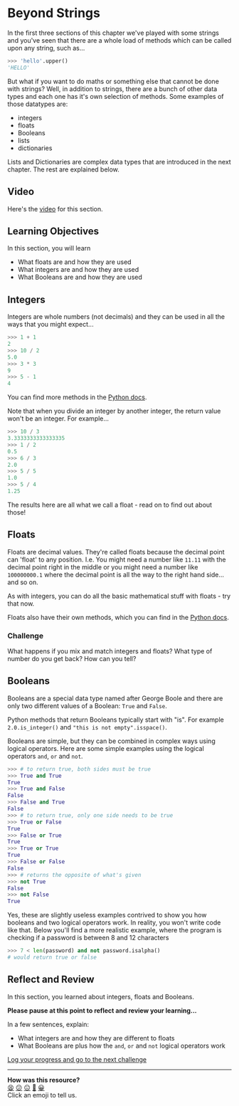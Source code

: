 # Beyond Strings

In the first three sections of this chapter we've played with some strings and you've seen that there are a whole load of methods which can be called upon any string, such as...

```python
>>> 'hello'.upper()
'HELLO'
```

But what if you want to do maths or something else that cannot be done with strings? Well, in addition to strings, there are a bunch of other data types and each one has it's own selection of methods.  Some examples of those datatypes are:

- integers
- floats
- Booleans
- lists
- dictionaries

Lists and Dictionaries are complex data types that are introduced in the next chapter. The rest are explained below.

## Video

Here's the [video](<!-- OMITTED -->) for this section.

## Learning Objectives

In this section, you will learn
- What floats are and how they are used
- What integers are and how they are used
- What Booleans are and how they are used

## Integers

Integers are whole numbers (not decimals) and they can be used in all the ways that you might expect...

```python
>>> 1 + 1
2
>>> 10 / 2
5.0
>>> 3 * 3
9
>>> 5 - 1
4
```

You can find more methods in the [Python docs](https://docs.python.org/3/library/stdtypes.html#numeric-types-int-float-complex).

Note that when you divide an integer by another integer, the return value won't be an integer.  For example...

```python
>>> 10 / 3
3.3333333333333335
>>> 1 / 2
0.5
>>> 6 / 3
2.0
>>> 5 / 5
1.0
>>> 5 / 4
1.25
```

The results here are all what we call a float - read on to find out about those!

## Floats

Floats are decimal values. They're called floats because the decimal point can 'float' to any position.  I.e. You might need a number like `11.11` with the decimal point right in the middle or you might need a number like `100000000.1` where the decimal point is all the way to the right hand side... and so on.

As with integers, you can do all the basic mathematical stuff with floats - try that now.

Floats also have their own methods, which you can find in the [Python docs](https://docs.python.org/3/library/stdtypes.html#additional-methods-on-float).

### Challenge

What happens if you mix and match integers and floats? What type of number do you get back? How can you tell?

## Booleans

Booleans are a special data type named after George Boole and there are only two different values of a Boolean: `True` and `False`.

Python methods that return Booleans typically start with "is". For example `2.0.is_integer()` and `"this is not empty".isspace()`.

Booleans are simple, but they can be combined in complex ways using logical operators.  Here are some simple examples using the logical operators `and`, `or` and `not`.

```python
>>> # to return true, both sides must be true
>>> True and True
True
>>> True and False
False
>>> False and True
False
>>> # to return true, only one side needs to be true
>>> True or False
True
>>> False or True
True
>>> True or True
True
>>> False or False
False
>>> # returns the opposite of what's given
>>> not True
False
>>> not False
True
```

Yes, these are slightly useless examples contrived to show you how booleans and two logical operators work. In reality, you won't write code like that. Below you'll find a more realistic example, where the program is checking if a password is between 8 and 12 characters

```python
>>> 7 < len(password) and not password.isalpha()
# would return true or false
```
## Reflect and Review

In this section, you learned about integers, floats and Booleans.

**Please pause at this point to reflect and review your learning...**

In a few sentences, explain:

- What integers are and how they are different to floats
- What Booleans are plus how the `and`, `or` and `not` logical operators work


[Log your progress and go to the next challenge](https://makers-event-logger.herokuapp.com/?event=06_beyond_strings.md&repository=makersacademy%2Fpython_foundations&redirect=chapter1%2F07_conditionals.md)

<!-- BEGIN GENERATED SECTION DO NOT EDIT -->

---

**How was this resource?**  
[😫](https://airtable.com/shrUJ3t7KLMqVRFKR?prefill_Repository=makersacademy%2Fpython_foundations&prefill_File=chapter1%2F06_beyond_strings.md&prefill_Sentiment=😫) [😕](https://airtable.com/shrUJ3t7KLMqVRFKR?prefill_Repository=makersacademy%2Fpython_foundations&prefill_File=chapter1%2F06_beyond_strings.md&prefill_Sentiment=😕) [😐](https://airtable.com/shrUJ3t7KLMqVRFKR?prefill_Repository=makersacademy%2Fpython_foundations&prefill_File=chapter1%2F06_beyond_strings.md&prefill_Sentiment=😐) [🙂](https://airtable.com/shrUJ3t7KLMqVRFKR?prefill_Repository=makersacademy%2Fpython_foundations&prefill_File=chapter1%2F06_beyond_strings.md&prefill_Sentiment=🙂) [😀](https://airtable.com/shrUJ3t7KLMqVRFKR?prefill_Repository=makersacademy%2Fpython_foundations&prefill_File=chapter1%2F06_beyond_strings.md&prefill_Sentiment=😀)  
Click an emoji to tell us.

<!-- END GENERATED SECTION DO NOT EDIT -->

